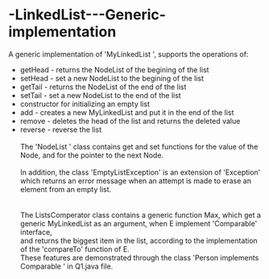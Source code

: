# -LinkedList---Generic-implementation
A generic implementation of 'MyLinkedList <E>', supports the operations of:<br />
* getHead - returns the NodeList<E> of the begining of the list<br />
* setHead - set a new NodeList<E> to the begining of the list<br />
* getTail - returns the NodeList<E> of the end of the list<br />
* setTail - set a new NodeList<E> to the end of the list<br />
* constructor for initializing an empty list<br />
* add - creates a new MyLinkedList <E> and put it in the end of the list<br />
* remove - deletes the head of the list and returns the deleted value<br />
* reverse - reverse the list 
<br /><br />
The 'NodeList <E>' class contains get and set functions for the value of the Node, and for the pointer to the next Node.
<br /><br />
In addition, the class 'EmptyListException' is an extension of 'Exception' which returns an error message when an attempt is made to erase an element from an empty list.<br /><br />  
The ListsComperator class contains a generic function Max, which get a generic MyLinkedList<E> as an argument, when E implement 'Comparable' interface,<br />
and returns the biggest item in the list, according to the implementation of the 'compareTo' function of E.<br />
These features are demonstrated through the class 'Person implements Comparable <Person>' in Q1.java file. 
  
  
